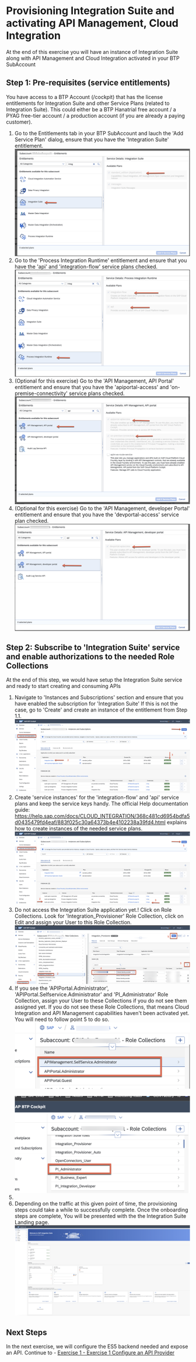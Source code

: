 # Provisioning Integration Suite and activating API Management, Cloud Integration

At the end of this exercise you will have an instance of Integration Suite along with API Management and Cloud Integration activated in your BTP SubAccount


## Step 1: Pre-requisites (service entitlements)
You have access to a BTP Account (/cockpit) that has the license entitlements for Integration Suite and other Service Plans (related to Integration Suite). This could either be a BTP Hanatrial free account / a PYAG free-tier account / a production account (if you are already a paying customer).

1. Go to the Entitlements tab in your BTP SubAccount and lauch the 'Add Service Plan' dialog, ensure that you have the 'Integration Suite' entitlement.  <br>![](/exercises/ex0_0/images/Picture1.png)
2. Go to the 'Process Integration Runtime' entitlement and ensure that you have the 'api' and 'integration-flow' service plans checked.  <br>![](/exercises/ex0_0/images/Picture2.png)
3. (Optional for this exercise) Go to the 'API Management, API Portal' entitlement and ensure that you have the 'apiportal-access' and 'on-premise-connectivity' service plans checked.  <br>![](/exercises/ex0_0/images/Picture3.png)
4. (Optional for this exercise) Go to the 'API Management, developer Portal' entitlement and ensure that you have the 'devportal-access' service plan checked.  <br>![](/exercises/ex0_0/images/Picture4.png)


## Step 2: Subscribe to 'Integration Suite' service and enable authorizations to the needed Role Collections
At the end of this step, we would have setup the Integration Suite service and ready to start creating and consuming APIs
1. Navigate to 'Instances and Subscriptions' section and ensure that you have enabled the subscription for 'Integration Suite' If this is not the case, go to 'Create' and create an instance of the entitlement from Step 1.1.  <br>![](/exercises/ex0_0/images/Picture5.png)
2. Create 'service instances' for the 'integration-flow' and 'api' service plans and keep the service keys handy. The official Help documentation guide: https://help.sap.com/docs/CLOUD_INTEGRATION/368c481cd6954bdfa5d0435479fd4eaf/883f025c30a64373b4e4102238a39fd4.html explains how to create instances of the needed service plans.   <br>![](/exercises/ex0_0/images/Picture6.png)
3. Do not access the Integration Suite application yet.! Click on Role Collections. Look for 'Integration_Provisioner' Role Collection, click on Edit and assign your User to this Role Collection. <br>![](/exercises/ex0_0/images/Picture7.png)
4. If you see the 'APIPortal.Administrator', 'APIPortal.Selfservice.Administrator' and 'PI_Administrator' Role Collection, assign your User to these Collections if you do not see them assigned yet. If you do not see these Role Collections, that means Cloud Integration and API Management capabilities haven't been activated yet. You will need to follow point 5 to do so. <br>![](/exercises/ex0_0/images/Picture8.png) <br><br>![](/exercises/ex0_0/images/Picture9.png)
5. <write>
6. Depending on the traffic at this given point of time, the provisioning steps could take a while to successfully complete. Once the onboarding steps are complete, You will be presented with the the Integration Suite Landing page. <br>![](/exercises/ex0_0/images/Picture10.png)
## Next Steps
In the next exercise, we will configure the ES5 backend needed and expose an API. Continue to - [Exercise 1 - Exercise 1 Configure an API Provider](../example1/README.md)

